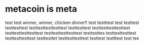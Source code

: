# metacoin is meta

test
test
winner, winner, chicken dinner!!
test
testttest
test
testtest
testtesttest
testtesttesttesttest
testtesttest
testtesttesttesttest
testtesttesttesttest
testtesttesttesttest
testtesttes
testtesttesttest
testtesttesttest
testtesttet
testtesttesttest
testtest
testttest
test
tes

